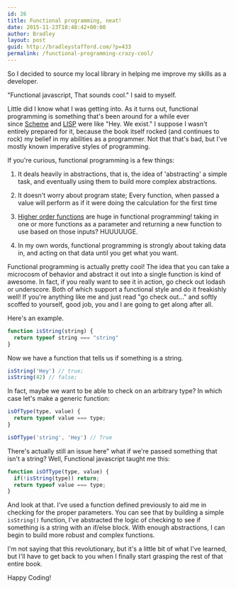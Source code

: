 ```yaml
---
id: 26
title: Functional programming, neat!
date: 2015-11-23T18:48:42+00:00
author: Bradley
layout: post
guid: http://bradleystafford.com/?p=433
permalink: /functional-programming-crazy-cool/
---
```

So I decided to source my local library in helping me improve my skills as a developer.

"Functional javascript, That sounds cool." I said to myself.

Little did I know what I was getting into. As it turns out, functional programming is something that's been around for a while ever since [Scheme](https://en.wikipedia.org/wiki/Scheme_(programming_language)) and  [LISP](https://en.wikipedia.org/wiki/Lisp_(programming_language)) were like "Hey. We exist." I suppose I wasn't entirely prepared for it, because the book itself rocked (and continues to rock) my belief in my abilities as a programmer. Not that that's bad, but I've mostly known imperative styles of programming.

<!--more-->

If you're curious, functional programming is a few things:

1. It deals heavily in abstractions, that is, the idea of 'abstracting' a simple task, and eventually using them to build more complex abstractions.

2. It doesn't worry about program state; Every function, when passed a value will perform as if it were doing the calculation for the first time

3. [Higher order functions](http://www.sitepoint.com/higher-order-functions-javascript/) are huge in functional programming! taking in one or more functions as a parameter and returning a new function to use based on those inputs? HUUUUUGE.

3. In my own words, functional programming is strongly about taking data in, and acting on that data until you get what you want.

Functional programming is actually pretty cool! The idea that you can take a microcosm of behavior and abstract it out into a single function is kind of awesome. In fact, if you really want to see it in action, go check out lodash or underscore. Both of which support a functional style and do it freakishly well! If you're anything like me and just read "go check out..." and softly scoffed to yourself, good job, you and I are going to get along after all.

Here's an example.

```js
function isString(string) {
  return typeof string === "string"
}
```

Now we have a function that tells us if something is a string.

```js
isString('Hey') // true;
isString(42) // false;
```

In fact, maybe we want to be able to check on an arbitrary type? In which case let's make a generic function:

```js
isOfType(type, value) {
  return typeof value === type;
}
```

```js
isOfType('string', 'Hey') // True
```

There's actually still an issue here" what if we're passed something that isn't a string? Well, Functional javascript taught me this:

```js
function isOfType(type, value) {
  if(!isString(type)) return;
  return typeof value === type;
}
```

And look at that. I've used a function defined previously to aid me in checking for the proper parameters. You can see that by building a simple `isString()` function, I've abstracted the logic of checking to see if something is a string with an if/else block. With enough abstractions, I can begin to build more robust and complex functions.

I'm not saying that this revolutionary, but it's a little bit of what I've learned, but I'll have to get back to you when I finally start grasping the rest of that entire book.

Happy Coding!
